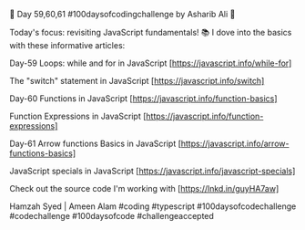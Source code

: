 🚀 Day 59,60,61 #100daysofcodingchallenge by Asharib Ali 🚀

Today's focus: revisiting JavaScript fundamentals! 📚
I dove into the basics with these informative articles:

Day-59
Loops: while and for in JavaScript
[https://javascript.info/while-for]

The "switch" statement in JavaScript
[https://javascript.info/switch]

Day-60
Functions in JavaScript
[https://javascript.info/function-basics]

Function Expressions in JavaScript
[https://javascript.info/function-expressions]

Day-61
Arrow functions Basics in JavaScript
[https://javascript.info/arrow-functions-basics]

JavaScript specials in JavaScript
[https://javascript.info/javascript-specials]

Check out the source code I'm working with
[https://lnkd.in/guyHA7aw]

Hamzah Syed | Ameen Alam
#coding #typescript #100daysofcodechallenge #codechallenge #100daysofcode #challengeaccepted
